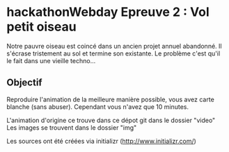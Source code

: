 # hackathonWebday Epreuve 2 : Vol petit oiseau

Notre pauvre oiseau est coincé dans un ancien projet annuel abandonné. Il s'écrase tristement au sol et termine son existante. Le problème c'est qu'il le fait dans une vieille techno...

Objectif
--------

Reproduire l'animation de la meilleure manière possible, vous avez carte blanche (sans abuser). Cependant vous n'avez que 10 minutes.

L'animation d'origine ce trouve dans ce dépot git dans le dossier "video"
Les images se trouvent dans le dossier "img"

Les sources ont été créées via initializr (http://www.initializr.com/)
